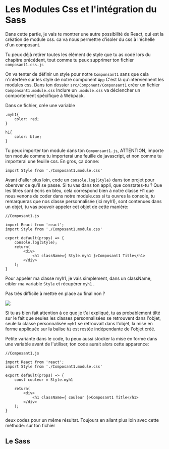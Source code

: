 <h1> Les Modules Css et l'intégration du Sass</h1>

Dans cette partie, je vais te montrer une autre possibilité de React, qui est la création de module css. ca va nous permettre d'isoler du css à l'échelle d'un composant. 

Tu peux déjà retirer toutes les élément de style que tu as codé lors du chapitre précédent, tout comme tu peux supprimer ton fichier ```composant1.css.js``` 

On va tenter de définir un style pour notre ```Componsant1``` sans que cela n'interfère sur les style de notre component ```App``` 
C'est là qu'interviennent les modules css.
Dans ton dossier ```src/Component/Componsant1``` créer un fichier ```Componsant1.module.css``` 
Inclure un ```.module.css``` va déclencher un comportement spécifique à Webpack.

Dans ce fichier, crée une variable 

```
.myh1{
    color: red;
}

h1{
    color: blue;
}
```

Tu peux importer ton module dans ton ```Componsant1.js```, ATTENTION, importe ton module comme tu importerai une feuille de javascript, et non comme tu importerai une feuille css. En gros, ça donne:

```
import Style from './Composant1.module.css'
```

Avant d'aller plus loin, code un ```console.log(Style)``` dans ton projet pour obersver ce qu'il se passe.
Si tu vas dans ton appli, que constates-tu ?
Que les titres sont écris en bleu, cela correspond bien à notre classe H1 que nous venons de coder dans notre module.css
si tu ouvres la console, tu remarqueras que nos classe personnalisée (ici myh1), sont contenues dans un objet, tu vas pouvoir appeler cet objet de cette manière:


```
//Composant1.js

import React from 'react';
import Style from './Composant1.module.css'

export default(props) => {
    console.log(Style);
    return(
        <div>
            <h1 className={ Style.myh1 }>Composant1 Title</h1>
        </div>
    );
}

``` 

Pour appeler ma classe myh1, je vais simplement, dans un className, cibler ma variable ```Style``` et récupérer ```myh1``` .

Pas très difficile à mettre en place au final non ?

<img src="https://media3.giphy.com/media/3o7aTLkyh3yAG6DEuQ/giphy.gif" />

Si tu as bien fait attention à ce que je t'ai expliqué, tu as probablement tilté sur le fait que seules les classes personnalisées se retrouvent dans l'objet, seule la classe personnalisée ```myh1``` se retrouvait dans l'objet, la mise en forme appliquée sur la balise ```h1``` est restée indépendante de l'objet créé.

Petite variante dans le code, tu peux aussi stocker la mise en forme dans une variable avant de l'utiliser, ton code aurait alors cette apparence:

```
//Composant1.js

import React from 'react';
import Style from './Composant1.module.css'

export default(props) => {
    const couleur = Style.myh1

    return(
        <div>
            <h1 className={ couleur }>Composant1 Title</h1>
        </div>
    );
}

``` 
deux codes pour un même résultat. Toujours en allant plus loin avec cette méthode: sur ton fichier 

<h2> Le Sass</h2>






